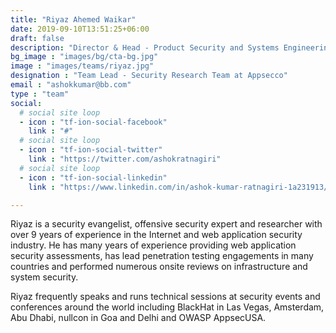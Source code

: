 ```yaml
---
title: "Riyaz Ahemed Waikar"
date: 2019-09-10T13:51:25+06:00
draft: false
description: "Director & Head - Product Security and Systems Engineering at EdgeVerve Systems Ltd"
bg_image : "images/bg/cta-bg.jpg"
image : "images/teams/riyaz.jpg"
designation : "Team Lead - Security Research Team at Appsecco"
email : "ashokkumar@bb.com"
type : "team"
social:
  # social site loop
  - icon : "tf-ion-social-facebook"
    link : "#"
  # social site loop
  - icon : "tf-ion-social-twitter"
    link : "https://twitter.com/ashokratnagiri"
  # social site loop
  - icon : "tf-ion-social-linkedin"
    link : "https://www.linkedin.com/in/ashok-kumar-ratnagiri-1a231913/"

---
```


Riyaz is a security evangelist, offensive security expert and researcher with over 9 years of experience in the Internet and web application security industry. He has many years of experience providing web application security assessments, has lead penetration testing engagements in many countries and performed numerous onsite reviews on infrastructure and system security.

Riyaz frequently speaks and runs technical sessions at security events and conferences around the world including BlackHat in Las Vegas, Amsterdam, Abu Dhabi, nullcon in Goa and Delhi and OWASP AppsecUSA.